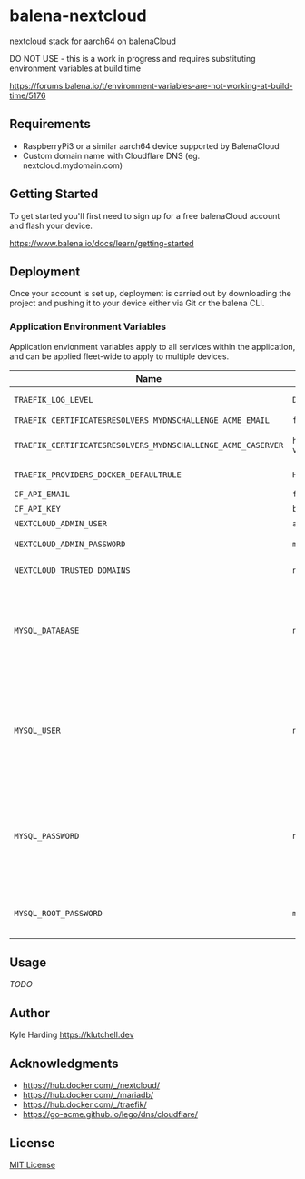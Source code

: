 # balena-nextcloud

nextcloud stack for aarch64 on balenaCloud

DO NOT USE - this is a work in progress and requires substituting environment variables at build time

<https://forums.balena.io/t/environment-variables-are-not-working-at-build-time/5176>

## Requirements

* RaspberryPi3 or a similar aarch64 device supported by BalenaCloud
* Custom domain name with Cloudflare DNS (eg. nextcloud.mydomain.com)

## Getting Started

To get started you'll first need to sign up for a free balenaCloud account and flash your device.

<https://www.balena.io/docs/learn/getting-started>

## Deployment

Once your account is set up, deployment is carried out by downloading the project and pushing it to your device either via Git or the balena CLI.

### Application Environment Variables

Application envionment variables apply to all services within the application, and can be applied fleet-wide to apply to multiple devices.

|Name|Example|Purpose|
|---|---|---|
|`TRAEFIK_LOG_LEVEL`|`DEBUG`|Log level set to traefik logs. (Default: `ERROR`)|
|`TRAEFIK_CERTIFICATESRESOLVERS_MYDNSCHALLENGE_ACME_EMAIL`|`foo@bar.com`|Email address used for registration.|
|`TRAEFIK_CERTIFICATESRESOLVERS_MYDNSCHALLENGE_ACME_CASERVER`|`https://acme-staging-v02.api.letsencrypt.org/directory`|CA server to use. (Default: `https://acme-v02.api.letsencrypt.org/directory`)|
|`TRAEFIK_PROVIDERS_DOCKER_DEFAULTRULE`|``Host(`{{ normalize .Name }}.mydomain.com`)``|Default rule. (Default: ``Host(`{{ normalize .Name }}`))``|
|`CF_API_EMAIL`|`foo@bar.com`|Cloudflare account email.|
|`CF_API_KEY`|`b9841238feb177a84330febba8a83208921177bffe733`|Cloudflare global API key.|
|`NEXTCLOUD_ADMIN_USER`|`admin`|Name of the Nextcloud admin user.|
|`NEXTCLOUD_ADMIN_PASSWORD`|`my-secret-pw`|Password for the Nextcloud admin user.|
|`NEXTCLOUD_TRUSTED_DOMAINS`|`nextcloud.mydomain.com,*.balena-devices.com`|Optional space-separated list of domains|
|`MYSQL_DATABASE`|`nextcloud`|This variable is optional and allows you to specify the name of a database to be created on image startup. If a user/password was supplied (see below) then that user will be granted superuser access (corresponding to GRANT ALL) to this database.|
|`MYSQL_USER`|`nextcloud`|These variables are optional, used in conjunction to create a new user and to set that user's password. This user will be granted superuser permissions (see above) for the database specified by the MYSQL_DATABASE variable. Both variables are required for a user to be created.|
|`MYSQL_PASSWORD`|`nextcloud`|These variables are optional, used in conjunction to create a new user and to set that user's password. This user will be granted superuser permissions (see above) for the database specified by the MYSQL_DATABASE variable. Both variables are required for a user to be created.|
|`MYSQL_ROOT_PASSWORD`|`my-secret-pw`|This variable is mandatory and specifies the password that will be set for the MariaDB root superuser account.|

## Usage

_TODO_

## Author

Kyle Harding <https://klutchell.dev>

## Acknowledgments

* <https://hub.docker.com/_/nextcloud/>
* <https://hub.docker.com/_/mariadb/>
* <https://hub.docker.com/_/traefik/>
* <https://go-acme.github.io/lego/dns/cloudflare/>

## License

[MIT License](./LICENSE)
